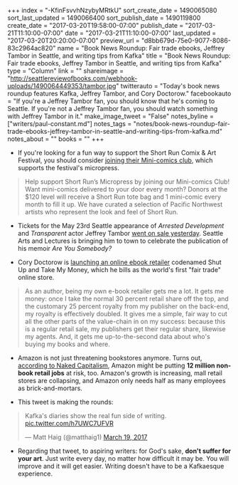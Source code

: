 +++
index = "-KfinFsvvhNzybyMRtkU"
sort_create_date = 1490065080
sort_last_updated = 1490066400
sort_publish_date = 1490119800
create_date = "2017-03-20T19:58:00-07:00"
publish_date = "2017-03-21T11:10:00-07:00"
date = "2017-03-21T11:10:00-07:00"
last_updated = "2017-03-20T20:20:00-07:00"
preview_url = "d8bb679d-75e0-9077-8086-83c2964ac820"
name = "Book News Roundup: Fair trade ebooks, Jeffrey Tambor in Seattle, and writing tips from Kafka"
title = "Book News Roundup: Fair trade ebooks, Jeffrey Tambor in Seattle, and writing tips from Kafka"
type = "Column"
link = ""
shareimage = "http://seattlereviewofbooks.com/webhook-uploads/1490064449353/tambor.jpg"
twitterauto = "Today's book news roundup features Kafka, Jeffrey Tambor, and Cory Doctorow."
facebookauto = "If you're a Jeffrey Tambor fan, you should know that he's coming to Seattle. If you're not a Jeffrey Tambor fan, you should watch something with Jeffrey Tambor in it."
make_image_tweet = "False"
notes_byline = ["writers/paul-constant.md"]
notes_tags = "notes/book-news-roundup-fair-trade-ebooks-jeffrey-tambor-in-seattle-and-writing-tips-from-kafka.md"
notes_about = ""
books = ""
+++
* If you're looking for a fun way to support the Short Run Comix & Art Festival, you should consider [joining their Mini-comics club](http://shortrun.org/join-our-mini-comics-club/), which supports the festival's micropress. 

<blockquote>Help support Short Run’s Micropress by joining our Mini-comics Club! Want mini-comics delivered to your door every month? Donors at the $120 level will receive a Short Run tote bag and 1 mini-comic every month to fill it up. We have curated a selection of Pacific Northwest artists who represent the look and feel of Short Run.</blockquote>

* Tickets for the May 23rd Seattle appearance of *Arrested Development* and *Transparent* actor Jeffrey Tambor [went on sale yesterday](http://www.lectures.org/season/special_events.php?id=470). Seattle Arts and Lectures is bringing him to town to celebrate the publication of his memoir *Are You Somebody?*

* Cory Doctorow is [launching an online ebook retailer](http://www.publishersweekly.com/pw/by-topic/digital/content-and-e-books/article/73044-london-book-fair-2017-cory-doctorow-unveils-his-latest-publishing-experiment-fair-trade-e-books.html) codenamed Shut Up and Take My Money, which he bills as the world's first "fair trade" online store.

<blockquote>As an author, being my own e-book retailer gets me a lot. It gets me money: once I take the normal 30 percent retail share off the top, and the customary 25 percent royalty from my publisher on the back-end, my royalty is effectively doubled. It gives me a simple, fair way to cut all the other parts of the value-chain in on my success: because this is a regular retail sale, my publishers get their regular share, likewise my agents. And, it gets me up-to-the-second data about who's buying my books and where.</blockquote>

* Amazon is not just threatening bookstores anymore. Turns out, [according to Naked Capitalism,](http://www.nakedcapitalism.com/2017/03/will-amazon-destroy-us-jobs-china.html) Amazon might be putting **12 million non-book retail jobs** at risk, too. Amazon's growth is increasing, mall retail stores are collapsing, and Amazon only needs half as many employees as brick-and-mortars.

* This tweet is making the rounds:

<blockquote class="twitter-tweet" data-lang="en"><p lang="en" dir="ltr">Kafka&#39;s diaries show the real fun side of writing. <a href="https://t.co/h7UWC7UFVR">pic.twitter.com/h7UWC7UFVR</a></p>&mdash; Matt Haig (@matthaig1) <a href="https://twitter.com/matthaig1/status/843585485507383296">March 19, 2017</a></blockquote>

* Regarding that tweet, to aspiring writers: for God's sake, **don't suffer for your art**. Just write every day, no matter how difficult it may be. You will improve and it will get easier. Writing doesn't have to be a Kafkaesque experience.